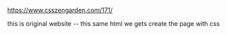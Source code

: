 https://www.csszengarden.com/171/  


this is original website -- this same html we gets create the page with css
